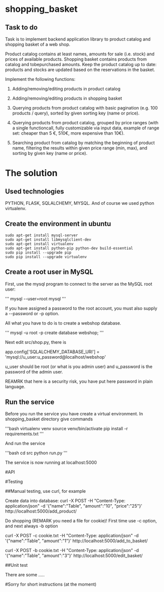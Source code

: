 # shopping_basket

## Task to do

Task is to implement backend application library to product catalog and shopping basket of a web shop.

Product catalog contains at least names, amounts for sale (i.e. stock) and prices of available products.
Shopping basket contains products from catalog and to­be­purchased amounts.
Keep the product catalog up to date: products and stocks are updated based on the reservations in the basket.

Implement the following functions:

1. Adding/removing/editing products in product catalog

2. Adding/removing/editing products in shopping basket

3. Querying products from product catalog with basic pagination (e.g. 100 products / query), sorted by given sorting key (name or price).

4. Querying products from product catalog, grouped by price ranges (with a single functioncall,
   fully customizable via input data, example of range set: cheaper than 5 €, 5­10€,
   more expensive than 10€).

5. Searching product from catalog by matching the beginning of product name,
   filtering the results within given price range (min, max), and sorting by given key (name or price).

# The solution

## Used technologies

PYTHON, FLASK, SQLALCHEMY, MYSQL.
And of course we used python virtualenv.

## Create the environment in ubuntu

    sudo apt-get install mysql-server
    sudo apt-get install libmysqlclient-dev
    sudo apt-get install virtualenv
    sudo apt-get install python-pip python-dev build-essential 
    sudo pip install --upgrade pip
    sudo pip install --upgrade virtualenv 

## Create a root user in MySQL

First, use the mysql program to connect to the server as the MySQL root user:

'''
mysql --user=root mysql
'''

If you have assigned a password to the root account, you must also supply a --password or -p option.

All what you have to do is to create a webshop database.

'''
mysql -u root -p
create database webshop;
'''

Next edit src/shop.py, there is

app.config['SQLALCHEMY_DATABASE_URI'] = 'mysql://u_user:u_password@localhost/webshop'

u_user should be root (or what is you admin user)
and u_password is the password of the admin user.

REAMRK that here is a security risk, you have put here password in plain language.

## Run the service

Before you run the service you have create a virtual environment.
In shopping_basket directory give commands

'''bash
virtualenv venv
source venv/bin/activate
pip install -r requirements.txt
'''

And run the service

'''bash
cd src
python run.py
'''

The service is now running at localhost:5000

#API

#Testing

##Manual testing, use curl, for example

Create data into database: curl -X POST -H "Content-Type: application/json" -d '{"name":"Table", "amount":"10", "price":"25"}' http://localhost:5000/add_product/

Do shopping (REMARK you need a file for cookie)!
First time use -c option, and next always -b option

curl -X POST -c cookie.txt -H "Content-Type: application/json" -d '{"name":"Table", "amount":"1"}' http://localhost:5000/add_to_basket/

curl -X POST -b cookie.txt -H "Content-Type: application/json" -d '{"name":"Table", "amount":"3"}' http://localhost:5000/edit_basket/

##Unit test

There are some .....


#Sorry for short instructions (at the moment)
